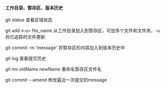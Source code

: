 #### 工作目录、暂存区、版本历史

git status  查看区域状态

git add <-u> file_name 从工作目录加入到暂存区，可加多个文件和文件夹，-u 将已追踪的文件更新

git commit -m 'message' 将暂存区的内容加入到版本历史中

git log 查看提交历史

git mv oldName newName 重命名暂存区文件名

git commit --amend 修改最近一次提交的message



